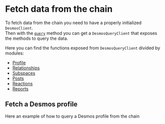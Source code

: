 # Fetch data from the chain

To fetch data from the chain you need to have a properly initialized `DesmosClient`.  
Then with the [`query`](../api/classes/desmoslabs_desmjs.DesmosClient.md#query) method you can get a `DesmosQueryClient`
that exposes the methods to query the data.  

Here you can find the functions exposed from `DesmosQueryClient` divided by modules:
* [Profile](../api/interfaces/desmoslabs_desmjs.ProfilesExtension.md)
* [Relationships](../api/interfaces/desmoslabs_desmjs.RelationshipsExtension.md)
* [Subspaces](../api/interfaces/desmoslabs_desmjs.SubspacesExtension.md)
* [Posts](../api/interfaces/desmoslabs_desmjs.PostsExtension.md)
* [Reactions](../api/interfaces/desmoslabs_desmjs.ReactionsExtension.md)
* [Reports](../api/interfaces/desmoslabs_desmjs.ReportsExtension.md)

## Fetch a Desmos profile

Here an example of how to query a Desmos profile from the chain

